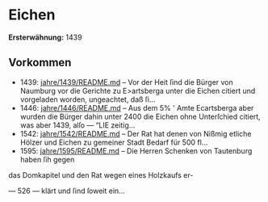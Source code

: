 # Eichen

**Ersterwähnung:** 1439

## Vorkommen
- 1439: [jahre/1439/README.md](../jahre/1439/README.md) – Vor der Heit ſind die Bürger von Naumburg vor
die Gerichte zu E>artsberga unter die Eichen citiert und
vorgeladen worden, ungeachtet, daß ſi...
- 1446: [jahre/1446/README.md](../jahre/1446/README.md) – Aus dem
5% ' Amte Ecartsberga aber wurden die Bürger dahin unter
2400 die Eichen ohne Unterſchied citiert, was aber 1439, alſo —
“LIE zeitig...
- 1542: [jahre/1542/README.md](../jahre/1542/README.md) – Der Rat hat denen von Nißmig etliche Hölzer und
Eichen zu gemeiner Stadt Bedarf für 500 fl...
- 1595: [jahre/1595/README.md](../jahre/1595/README.md) – Die Herren Schenken von Tautenburg haben ſih gegen

das Domkapitel und den Rat wegen eines Holzkaufs er-


— 526 —
klärt und ſind ſoweit ein...
